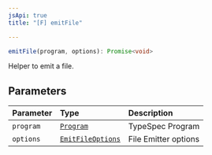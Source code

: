 ```yaml
---
jsApi: true
title: "[F] emitFile"

---
```

```ts
emitFile(program, options): Promise<void>
```

Helper to emit a file.

## Parameters

| Parameter | Type | Description |
| :------ | :------ | :------ |
| `program` | [`Program`](../interfaces/Program.md) | TypeSpec Program |
| `options` | [`EmitFileOptions`](../interfaces/EmitFileOptions.md) | File Emitter options |
